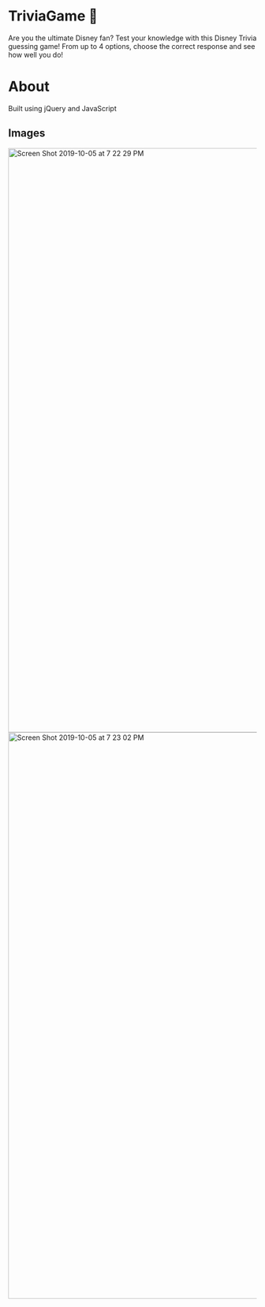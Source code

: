# TriviaGame :european_castle:	
Are you the ultimate Disney fan? Test your knowledge with this Disney Trivia guessing game! From up to 4 options, choose the correct response and see how well you do!

# About
Built using jQuery and JavaScript

## Images
<img width="1185" alt="Screen Shot 2019-10-05 at 7 22 29 PM" src="https://user-images.githubusercontent.com/46848995/66263494-97464e80-e7a8-11e9-8f8f-680dafc49d98.png">
<img width="1149" alt="Screen Shot 2019-10-05 at 7 23 02 PM" src="https://user-images.githubusercontent.com/46848995/66263498-9e6d5c80-e7a8-11e9-8003-66aab9642e05.png">
